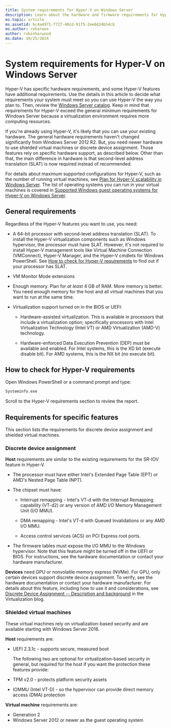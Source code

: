 ```yaml
---
title: System requirements for Hyper-V on Windows Server
description: Learn about the hardware and firmware requirements for Hyper-V in Windows Server.
ms.topic: article
ms.assetid: bc4a4971-f727-40cd-91f5-2ee6d24b54cb
ms.author: roharwoo
author: robinharwood
ms.date: 10/25/2024
---
```


# System requirements for Hyper-V on Windows Server

Hyper-V has specific hardware requirements, and some Hyper-V features have additional requirements. Use the details in this article to decide what requirements your system must meet so you can use Hyper-V the way you plan to. Then, review the [Windows Server catalog](https://www.windowsservercatalog.com/). Keep in mind that requirements for Hyper-V exceed the general minimum requirements for Windows Server because a virtualization environment requires more computing resources.

If you're already using Hyper-V, it's likely that you can use your existing hardware. The general hardware requirements haven't changed significantly from  Windows Server 2012 R2. But, you need newer hardware to use shielded virtual machines or discrete device assignment. Those features rely on specific hardware support, as described below. Other than that, the main difference in hardware is that second-level address translation (SLAT) is now required instead of recommended.

For details about maximum supported configurations for Hyper-V, such as the number of running virtual machines, see [Plan for Hyper-V scalability in Windows Server](../hyper-v/plan/plan-hyper-v-scalability-in-windows-server.md). The list of operating systems you can run in your virtual machines is covered in [Supported Windows guest operating systems for Hyper-V on Windows Server](Supported-Windows-guest-operating-systems-for-Hyper-V-on-Windows.md).

## General requirements

Regardless of the Hyper-V features you want to use, you need:

- A 64-bit processor with second-level address translation (SLAT). To install the Hyper-V virtualization components such as Windows hypervisor, the processor must have SLAT. However, it's not required to install Hyper-V management tools like Virtual Machine Connection (VMConnect), Hyper-V Manager, and the Hyper-V cmdlets for Windows PowerShell. See [How to check for Hyper-V requirements](#how-to-check-for-hyper-v-requirements) to find out if your processor has SLAT.

- VM Monitor Mode extensions

- Enough memory. Plan for *at least* 4 GB of RAM. More memory is better. You need enough memory for the host and all virtual machines that you want to run at the same time.

- Virtualization support turned on in the BIOS or UEFI:

  - Hardware-assisted virtualization. This is available in processors that include a virtualization option; specifically processors with Intel Virtualization Technology (Intel VT) or AMD Virtualization (AMD-V) technology.

  - Hardware-enforced Data Execution Prevention (DEP) must be available and enabled. For Intel systems, this is the XD bit (execute disable bit). For AMD systems, this is the NX bit (no execute bit).

## How to check for Hyper-V requirements

Open Windows PowerShell or a command prompt and type:

```cmd
Systeminfo.exe
```

Scroll to the Hyper-V requirements section to review the report.

## Requirements for specific features

This section lists the requirements for discrete device assignment and shielded virtual machines.

### Discrete device assignment

**Host** requirements are similar to the existing requirements for the SR-IOV feature in Hyper-V.

- The processor must have either Intel's Extended Page Table (EPT) or AMD's Nested Page Table (NPT).

- The chipset must have:

  - Interrupt remapping - Intel's VT-d with the Interrupt Remapping capability (VT-d2) or any version of AMD I/O Memory Management Unit (I/O MMU).

  - DMA remapping - Intel's VT-d with Queued Invalidations or any AMD I/O MMU.

  - Access control services (ACS) on PCI Express root ports.

- The firmware tables must expose the I/O MMU to the Windows hypervisor. Note that this feature might be turned off in the UEFI or BIOS. For instructions, see the hardware documentation or contact your hardware manufacturer.

**Devices** need GPU or nonvolatile memory express (NVMe). For GPU, only certain devices support discrete device assignment. To verify, see the hardware documentation or contact your hardware manufacturer. For details about this feature, including how to use it and considerations, see [Discrete Device Assignment -- Description and background](https://techcommunity.microsoft.com/t5/virtualization/discrete-device-assignment-description-and-background/ba-p/382262) in the Virtualization blog.

### Shielded virtual machines

These virtual machines rely on virtualization-based security and are available starting with Windows Server 2016.

**Host** requirements are:

- UEFI 2.3.1c - supports secure, measured boot

  The following two are optional for virtualization-based security in general, but required for the host if you want the protection these features provide:

- TPM v2.0 - protects platform security assets
- IOMMU (Intel VT-D) - so the hypervisor can provide direct memory access (DMA) protection

**Virtual machine** requirements are:

- Generation 2
- Windows Server 2012 or newer as the guest operating system
